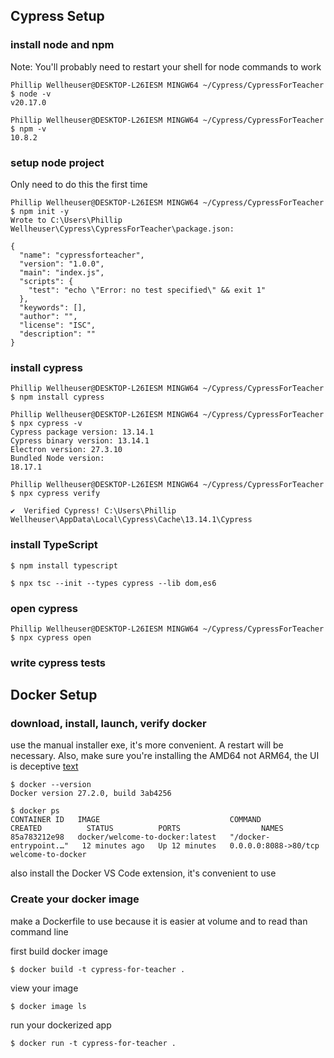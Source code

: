 ## Cypress Setup
### install node and npm
Note: You'll probably need to restart your shell for node commands to work
```
Phillip Wellheuser@DESKTOP-L26IESM MINGW64 ~/Cypress/CypressForTeacher
$ node -v
v20.17.0

Phillip Wellheuser@DESKTOP-L26IESM MINGW64 ~/Cypress/CypressForTeacher
$ npm -v
10.8.2
```

### setup node project
Only need to do this the first time
```
Phillip Wellheuser@DESKTOP-L26IESM MINGW64 ~/Cypress/CypressForTeacher
$ npm init -y
Wrote to C:\Users\Phillip Wellheuser\Cypress\CypressForTeacher\package.json:

{
  "name": "cypressforteacher",
  "version": "1.0.0",
  "main": "index.js",
  "scripts": {
    "test": "echo \"Error: no test specified\" && exit 1"
  },
  "keywords": [],
  "author": "",
  "license": "ISC",
  "description": ""
}
```

### install cypress
``` 
Phillip Wellheuser@DESKTOP-L26IESM MINGW64 ~/Cypress/CypressForTeacher
$ npm install cypress

Phillip Wellheuser@DESKTOP-L26IESM MINGW64 ~/Cypress/CypressForTeacher
$ npx cypress -v
Cypress package version: 13.14.1
Cypress binary version: 13.14.1
Electron version: 27.3.10
Bundled Node version:
18.17.1

Phillip Wellheuser@DESKTOP-L26IESM MINGW64 ~/Cypress/CypressForTeacher
$ npx cypress verify

✔  Verified Cypress! C:\Users\Phillip Wellheuser\AppData\Local\Cypress\Cache\13.14.1\Cypress
```

### install TypeScript
```
$ npm install typescript 

$ npx tsc --init --types cypress --lib dom,es6
```

### open cypress
```
Phillip Wellheuser@DESKTOP-L26IESM MINGW64 ~/Cypress/CypressForTeacher
$ npx cypress open
```

### write cypress tests


## Docker Setup
### download, install, launch, verify docker
use the manual installer exe, it's more convenient. A restart will be necessary. Also, make sure you're installing the AMD64 not ARM64, the UI is deceptive
[text](https://www.docker.com/get-started/)
```
$ docker --version
Docker version 27.2.0, build 3ab4256

$ docker ps
CONTAINER ID   IMAGE                             COMMAND                  CREATED          STATUS          PORTS                  NAMES
85a783212e98   docker/welcome-to-docker:latest   "/docker-entrypoint.…"   12 minutes ago   Up 12 minutes   0.0.0.0:8088->80/tcp   welcome-to-docker
```
also install the Docker VS Code extension, it's convenient to use

### Create your docker image
make a Dockerfile to use because it is easier at volume and to read than command line

first build docker image
```
$ docker build -t cypress-for-teacher .
```

view your image 
```
$ docker image ls
```

run your dockerized app
```
$ docker run -t cypress-for-teacher .
```